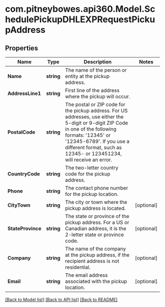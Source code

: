 # com.pitneybowes.api360.Model.SchedulePickupDHLEXPRequestPickupAddress

## Properties

Name | Type | Description | Notes
------------ | ------------- | ------------- | -------------
**Name** | **string** | The name of the person or entity at the pickup address. | 
**AddressLine1** | **string** | First line of the address where the pickup will occur. | 
**PostalCode** | **string** | The postal or ZIP code for the pickup address. For US addresses, use either the 5-digit or 9-digit ZIP Code in one of the following formats: &#39;12345&#39; or &#39;12345-6789&#39;. If you use a different format, such as 12345- or 123451234, will receive an error. | 
**CountryCode** | **string** | The two-letter country code for the pickup address. | 
**Phone** | **string** | The contact phone number for the pickup location. | 
**CityTown** | **string** | The city or town where the pickup address is located. | [optional] 
**StateProvince** | **string** | The state or province of the pickup address. For a US or Canadian address, it is the 2-letter state or province code. | [optional] 
**Company** | **string** | The name of the company at the pickup address, if the recipient address is not residential. | [optional] 
**Email** | **string** | The email address associated with the pickup location. | [optional] 

[[Back to Model list]](../../README.md#documentation-for-models) [[Back to API list]](../../README.md#documentation-for-api-endpoints) [[Back to README]](../../README.md)

